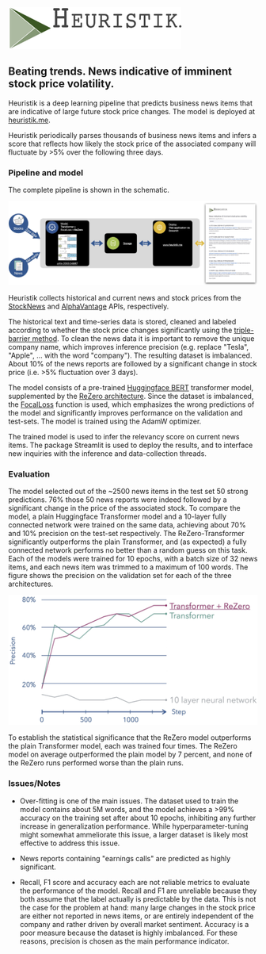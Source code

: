 <p align="left">
<img src=./data/heuristik_logo.jpeg width="350"/>
</p>

## Beating trends. News indicative of imminent stock price volatility.

Heuristik is a deep learning pipeline that predicts business news items that are indicative of large future stock price changes. The model is deployed at [heuristik.me](http://www.heuristik.me).

Heuristik periodically parses thousands of business news items and infers a score that reflects how likely the stock price of the associated company will fluctuate by >5% over the following three days.

### Pipeline and model
The complete pipeline is shown in the schematic.
<p align="center">
<img src=./data/schematic.jpg width="850"/>
</p>

Heuristik collects historical and current news and stock prices from the [StockNews](https://stocknewsapi.com) and [AlphaVantage](https://www.alphavantage.co) APIs, respectively.

The historical text and time-series data is stored, cleaned and labeled according to whether the stock price changes significantly using the [triple-barrier method](https://mlfinlab.readthedocs.io/en/latest/implementations/tb_meta_labeling.html). To clean the news data it is important to remove the unique company name, which improves inference precision (e.g. replace "Tesla", "Apple", ... with the word "company"). The resulting dataset is imbalanced. About 10% of the news reports are followed by a significant change in stock price (i.e. >5% fluctuation over 3 days). 

The model consists of a pre-trained [Huggingface BERT](https://github.com/huggingface/transformers) transformer model, supplemented by the [ReZero architecture](https://arxiv.org/pdf/2003.04887.pdf). Since the dataset is imbalanced, the [FocalLoss](https://arxiv.org/pdf/1708.02002.pdf) function is used, which emphasizes the wrong predictions of the model and significantly improves performance on the validation and test-sets. The model is trained using the AdamW optimizer.

The trained model is used to infer the relevancy score on current news items. The package Streamlit is used to deploy the results, and to interface new inquiries with the inference and data-collection threads.

### Evaluation

The model selected out of the ~2500 news items in the test set 50 strong predictions. 76% those 50 news reports were indeed followed by a significant change in the price of the associated stock. To compare the model, a plain Huggingface Transformer model and a 10-layer fully connected network were trained on the same data, achieving about 70% and 10% precision on the test-set respectively. The ReZero-Transformer significantly outperforms the plain Transformer, and (as expected) a fully connected network performs no better than a random guess on this task. Each of the models were trained for 10 epochs, with a batch size of 32 news items, and each news item was trimmed to a maximum of 100 words. The figure shows the precision on the validation set for each of the three architectures.

<p align="center">
<img src=./data/learning_curve.jpg width="550"/>
</p>

To establish the statistical significance that the ReZero model outperforms the plain Transformer model, each was trained four times. The ReZero model on average outperformed the plain model by 7 percent, and none of the ReZero runs performed worse than the plain runs.


### Issues/Notes

- Over-fitting is one of the main issues. The dataset used to train the model contains about 5M words, and the model achieves a >99% accuracy on the training set after about 10 epochs, inhibiting any further increase in generalization performance. While hyperparameter-tuning might somewhat ammeliorate this issue, a larger dataset is likely most effective to address this issue.

- News reports containing "earnings calls" are predicted as highly significant.

- Recall, F1 score and accuracy each are not reliable metrics to evaluate the performance of the model. Recall and F1 are unreliable because they both assume that the label actually is predictable by the data. This is not the case for the problem at hand: many large changes in the stock price are either not reported in news items, or are entirely independent of the company and rather driven by overall market sentiment. Accuracy is a poor measure because the dataset is highly imbalanced. For these reasons, precision is chosen as the main performance indicator.
